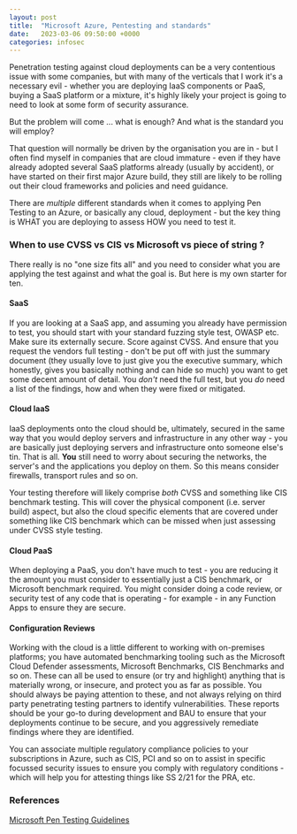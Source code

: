 ```yaml
---
layout: post
title:  "Microsoft Azure, Pentesting and standards"
date:   2023-03-06 09:50:00 +0000
categories: infosec
---
```


Penetration testing against cloud deployments can be a very contentious issue with some companies, but with many of the verticals that I work it's a necessary evil - whether you are deploying IaaS components or PaaS, buying a SaaS platform or a mixture, it's highly likely your project is going to need to look at some form of security assurance.

But the problem will come ... what is enough? And what is the standard you will employ?

That question will normally be driven by the organisation you are in - but I often find myself in companies that are cloud immature - even if they have already adopted several SaaS platforms already (usually by accident), or have started on their first major Azure build, they still are likely to be rolling out their cloud frameworks and policies and need guidance.

There are *multiple* different standards when it comes to applying Pen Testing to an Azure, or basically any cloud, deployment - but the key thing is WHAT you are deploying to assess HOW you need to test it.

### When to use CVSS vs CIS vs Microsoft vs piece of string ?

There really is no "one size fits all" and you need to consider what you are applying the test against and what the goal is. But here is my own starter for ten.

#### SaaS

If you are looking at a SaaS app, and assuming you already have permission to test, you should start with your standard fuzzing style test, OWASP etc. Make sure its externally secure. Score against CVSS. And ensure that you request the vendors full testing - don't be put off with just the summary document (they usually love to just give you the executive summary, which honestly, gives you basically nothing and can hide so much) you want to get some decent amount of detail. You *don't* need the full test, but you *do* need a list of the findings, how and when they were fixed or mitigated.

#### Cloud IaaS

IaaS deployments onto the cloud should be, ultimately, secured in the same way that you would deploy servers and infrastructure in any other way - you are basically just deploying servers and infrastructure onto someone else's tin. That is all. **You** still need to worry about securing the networks, the server's and the applications you deploy on them. So this means consider firewalls, transport rules and so on.

Your testing therefore will likely comprise *both* CVSS and something like CIS benchmark testing.  This will cover the physical component (i.e. server build) aspect, but also the cloud specific elements that are covered under something like CIS benchmark which can be missed when just assessing under CVSS style testing.

#### Cloud PaaS

When deploying a PaaS, you don't have much to test - you are reducing it the amount you must consider to essentially just a CIS benchmark, or Microsoft benchmark required. You might consider doing a code review, or security test of any code that is operating - for example - in any Function Apps to ensure they are secure. 

#### Configuration Reviews 

Working with the cloud is a little different to working with on-premises platforms; you have automated benchmarking tooling such as the Microsoft Cloud Defender assessments, Microsoft Benchmarks, CIS Benchmarks and so on.  These can all be used to ensure (or try and highlight) anything that is materially wrong, or insecure, and protect you as far as possible. You should always be paying attention to these, and not always relying on third party penetrating testing partners to identify vulnerabilities.  These reports should be your go-to during development and BAU to ensure that your deployments continue to be secure, and you aggressively remediate findings where they are identified. 

You can associate multiple regulatory compliance policies to your subscriptions in Azure, such as CIS, PCI and so on to assist in specific focussed security issues to ensure you comply with regulatory conditions - which will help you for attesting things like SS 2/21 for the PRA, etc.

### References

[Microsoft Pen Testing Guidelines](https://learn.microsoft.com/en-us/azure/security/fundamentals/pen-testing)
